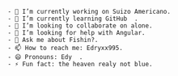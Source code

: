     - 🔭 I’m currently working on Suizo Americano.
    - 🌱 I’m currently learning GitHub  .
    - 👯 I’m looking to collaborate on alone.
    - 🤔 I’m looking for help with Angular.
    - 💬 Ask me about Fishin?.
    - 📫 How to reach me: Edryxx995.
    - 😄 Pronouns: Edy  .
    - ⚡ Fun fact: the heaven realy not blue.